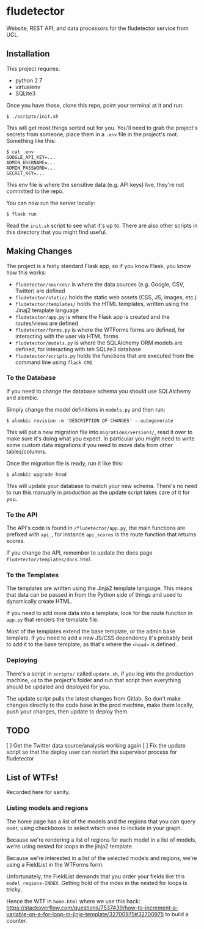 # fludetector

Website, REST API, and data processors for the fludetector service from UCL.

## Installation

This project requires:

- python 2.7
- virtualenv
- SQLite3

Once you have those, clone this repo, point your terminal at it and run:

    $ ./scripts/init.sh

This will get most things sorted out for you. You'll need to grab the project's
secrets from someone, place them in a `.env` file in the project's root.
Something like this:

    $ cat .env
    GOOGLE_API_KEY=...
    ADMIN_USERNAME=...
    ADMIN_PASSWORD=...
    SECRET_KEY=...

This env file is where the sensitive data (e.g. API keys) live, they're not
committed to the repo.

You can now run the server locally:

    $ flask run

Read the `init.sh` script to see what it's up to. There are also other scripts
in this directory that you might find useful.


## Making Changes

The project is a fairly standard Flask app, so if you know Flask, you know how
this works:

 - `fludetector/sources/` is where the data sources (e.g. Google, CSV, Twitter) are defined
 - `fludetector/static/` holds the static web assets (CSS, JS, images, etc.)
 - `fludetector/templates/` holds the HTML templates, written using the Jinaj2 template language
 - `fludetector/app.py` is where the Flask app is created and the routes/views are defined
 - `fludetector/forms.py` is where the WTForms forms are defined, for interacting with the user via HTML forms
 - `fludetector/models.py` is where the SQLAlchemy ORM models are defined, for interacting with teh SQLite3 database
 - `fludetector/scripts.py` holds the functions that are executed from the command line using `flask CMD`

### To the Database

If you need to change the database schema you should use SQLAlchemy and alembic.

Simply change the model definitions in `models.py` and then run:

    $ alembic revision -m 'DESCRIPTION OF CHANGES' --autogenerate

This will put a new migration file into `migrations/versions/`, read it over
to make sure it's doing what you expect. In particular you might need to
write some custom data migrations if you need to move data from other
tables/columns.

Once the migration file is ready, run it like this:

    $ alembic upgrade head

This will update your database to match your new schema. There's no need to
run this manually in production as the update script takes care of it for you.

### To the API

The API's code is found in `/fludetector/app.py`, the main functions are
prefixed with `api_`, for instance `api_scores` is the route function that
returns scores.

If you change the API, remember to update the docs page
`fludetector/templates/docs.html`.

### To the Templates

The templates are written using the Jinja2 template language. This means that
data can be passed in from the Python side of things and used to dynamically
create HTML.

If you need to add more data into a template, look for the route function in
`app.py` that renders the template file.

Most of the templates extend the base template, or the admin base template. If
you need to add a new JS/CSS dependency it's probably best to add it to the
base template, as that's where the `<head>` is defined.

### Deploying

There's a script in `scripts/` called `update.sh`, if you log into the
production machine, `cd` to the project's folder and run that script then
everything should be updated and deployed for you.

The update script pulls the latest changes from Gitlab. So don't make changes
directly to the code base in the prod machine, make them locally, push your
changes, then update to deploy them.


## TODO

[ ] Get the Twitter data source/analysis working again
[ ] Fix the update script so that the deploy user can restart the supervisor process for fludetector


## List of WTFs!

Recorded here for sanity.

### Listing models and regions

The home page has a list of the models and the regions that you can query over,
using checkboxes to select which ones to include in your graph.

Because we're rendering a list of regions for each model in a list of models,
we're using nested for loops in the jinja2 template.

Because we're interested in a list of the selected models and regions, we're
using a FieldList in the WTForms form.

Unfortunately, the FieldList demands that you order your fields like this
`model_regions-INDEX`. Getting hold of the index in the nested for loops is
tricky.

Hence the WTF in `home.html` where we use this hack: https://stackoverflow.com/questions/7537439/how-to-increment-a-variable-on-a-for-loop-in-jinja-template/32700975#32700975
to build a counter.
